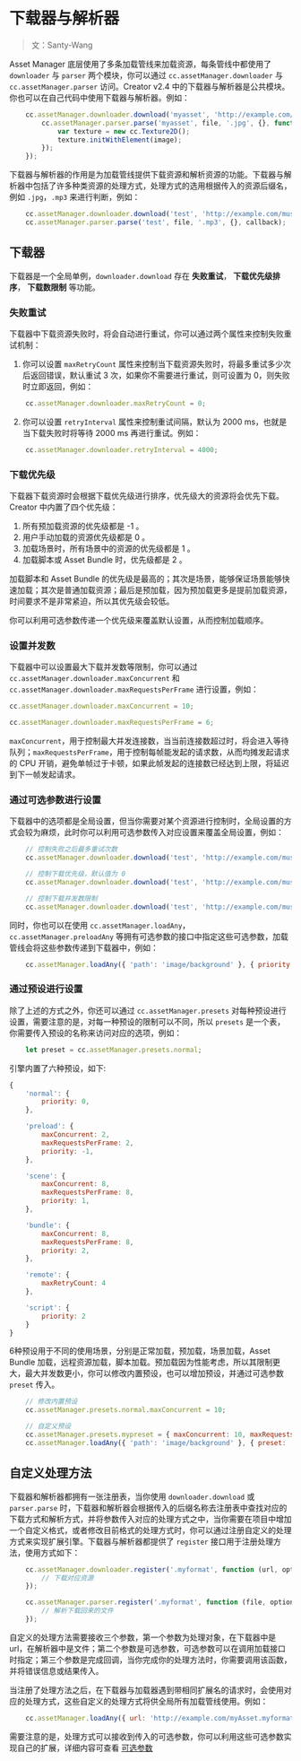 # 下载器与解析器

> 文：Santy-Wang

Asset Manager 底层使用了多条加载管线来加载资源，每条管线中都使用了 `downloader` 与 `parser` 两个模块，你可以通过 `cc.assetManager.downloader` 与 `cc.assetManager.parser` 访问。Creator v2.4 中的下载器与解析器是公共模块。你也可以在自己代码中使用下载器与解析器。例如：

```js
    cc.assetManager.downloader.download('myasset', 'http://example.com/background.jpg', '.jpg', {}, function (err, file) {
        cc.assetManager.parser.parse('myasset', file, '.jpg', {}, function (err, image) {
            var texture = new cc.Texture2D();
            texture.initWithElement(image);
        });
    });
```

下载器与解析器的作用是为加载管线提供下载资源和解析资源的功能。下载器与解析器中包括了许多种类资源的处理方式，处理方式的选用根据传入的资源后缀名，例如 `.jpg`，`.mp3` 来进行判断，例如：

```js
    cc.assetManager.downloader.download('test', 'http://example.com/music.mp3', '.mp3', {}, callback);
    cc.assetManager.parser.parse('test', file, '.mp3', {}, callback);
```

## 下载器

下载器是一个全局单例，`downloader.download` 存在 **失败重试**， **下载优先级排序**， **下载数限制**  等功能。

### 失败重试

下载器中下载资源失败时，将会自动进行重试，你可以通过两个属性来控制失败重试机制：

1. 你可以设置 `maxRetryCount` 属性来控制当下载资源失败时，将最多重试多少次后返回错误，默认重试 3 次，如果你不需要进行重试，则可设置为 0，则失败时立即返回，例如：

```js
    cc.assetManager.downloader.maxRetryCount = 0;
```

2. 你可以设置 `retryInterval` 属性来控制重试间隔，默认为 2000 ms，也就是当下载失败时将等待 2000 ms 再进行重试。例如： 

```js
    cc.assetManager.downloader.retryInterval = 4000;
```

### 下载优先级

下载器下载资源时会根据下载优先级进行排序，优先级大的资源将会优先下载。 Creator 中内置了四个优先级：

1. 所有预加载资源的优先级都是 -1 。
2. 用户手动加载的资源优先级都是 0 。
3. 加载场景时，所有场景中的资源的优先级都是 1 。
4. 加载脚本或 Asset Bundle 时，优先级都是 2 。

加载脚本和 Asset Bundle 的优先级是最高的；其次是场景，能够保证场景能够快速加载；其次是普通加载资源；最后是预加载，因为预加载更多是提前加载资源，时间要求不是非常紧迫，所以其优先级会较低。

你可以利用可选参数传递一个优先级来覆盖默认设置，从而控制加载顺序。

### 设置并发数

下载器中可以设置最大下载并发数等限制，你可以通过 `cc.assetManager.downloader.maxConcurrent` 和 `cc.assetManager.downloader.maxRequestsPerFrame` 进行设置，例如：

```js
cc.assetManager.downloader.maxConcurrent = 10;

cc.assetManager.downloader.maxRequestsPerFrame = 6;
```
`maxConcurrent`，用于控制最大并发连接数，当当前连接数超过时，将会进入等待队列；`maxRequestsPerFrame`，用于控制每帧能发起的请求数，从而均摊发起请求的 CPU 开销，避免单帧过于卡顿，如果此帧发起的连接数已经达到上限，将延迟到下一帧发起请求。

### 通过可选参数进行设置

下载器中的选项都是全局设置，但当你需要对某个资源进行控制时，全局设置的方式会较为麻烦，此时你可以利用可选参数传入对应设置来覆盖全局设置，例如：

```js
    // 控制失败之后最多重试次数
    cc.assetManager.downloader.download('test', 'http://example.com/music.mp3', '.mp3', { maxRetryCount: 10 }, callback);

    // 控制下载优先级，默认值为 0
    cc.assetManager.downloader.download('test', 'http://example.com/music.mp3', '.mp3', { priority: 2 }, callback);

    // 控制下载并发数限制
    cc.assetManager.downloader.download('test', 'http://example.com/music.mp3', '.mp3', { maxConcurrent: 10 }, callback);
```

同时，你也可以在使用 `cc.assetManager.loadAny`，`cc.assetManager.preloadAny` 等拥有可选参数的接口中指定这些可选参数，加载管线会将这些参数传递到下载器中，例如：

```js
    cc.assetManager.loadAny({ 'path': 'image/background' }, { priority: 2, maxRetryCount: 1 }, callback);
```

### 通过预设进行设置

除了上述的方式之外，你还可以通过 `cc.assetManager.presets` 对每种预设进行设置，需要注意的是，对每一种预设的限制可以不同，所以 `presets` 是一个表，你需要传入预设的名称来访问对应的选项，例如：

```js
    let preset = cc.assetManager.presets.normal;
```

引擎内置了六种预设，如下:

```js
{
    'normal': {
        priority: 0,
    },

    'preload': {
        maxConcurrent: 2, 
        maxRequestsPerFrame: 2,
        priority: -1,
    },

    'scene': {
        maxConcurrent: 8, 
        maxRequestsPerFrame: 8,
        priority: 1,
    },

    'bundle': {
        maxConcurrent: 8, 
        maxRequestsPerFrame: 8,
        priority: 2,
    },

    'remote': {
        maxRetryCount: 4
    },

    'script': {
        priority: 2
    }
}
```

6种预设用于不同的使用场景，分别是正常加载，预加载，场景加载，Asset Bundle 加载，远程资源加载，脚本加载。预加载因为性能考虑，所以其限制更大，最大并发数更小，你可以修改内置预设，也可以增加预设，并通过可选参数 `preset` 传入。

```js
    // 修改内置预设
    cc.assetManager.presets.normal.maxConcurrent = 10;

    // 自定义预设
    cc.assetManager.presets.mypreset = { maxConcurrent: 10, maxRequestsPerFrame: 6 };
    cc.assetManager.loadAny({ 'path': 'image/background' }, { preset: 'mypreset' }, callback);
```

## 自定义处理方法

下载器和解析器都拥有一张注册表，当你使用 `downloader.download` 或 `parser.parse` 时，下载器和解析器会根据传入的后缀名称去注册表中查找对应的下载方式和解析方式，并将参数传入对应的处理方式之中，当你需要在项目中增加一个自定义格式，或者修改目前格式的处理方式时，你可以通过注册自定义的处理方式来实现扩展引擎。下载器与解析器都提供了 `register` 接口用于注册处理方法，使用方式如下：

```js
    cc.assetManager.downloader.register('.myformat', function (url, options, callback) {
        // 下载对应资源
    });

    cc.assetManager.parser.register('.myformat', function (file, options, callback) {
        // 解析下载回来的文件
    });
```

自定义的处理方法需要接收三个参数，第一个参数为处理对象，在下载器中是 url，在解析器中是文件；第二个参数是可选参数，可选参数可以在调用加载接口时指定；第三个参数是完成回调，当你完成你的处理方法时，你需要调用该函数，并将错误信息或结果传入。

当注册了处理方法之后，在下载器与加载器遇到带相同扩展名的请求时，会使用对应的处理方式，这些自定义的处理方式将供全局所有加载管线使用。例如：

```js
    cc.assetManager.loadAny({ url: 'http://example.com/myAsset.myformat' }, callback);
```

需要注意的是，处理方式可以接收到传入的可选参数，你可以利用这些可选参数实现自己的扩展，详细内容可查看 [可选参数](options.md#扩展引擎)